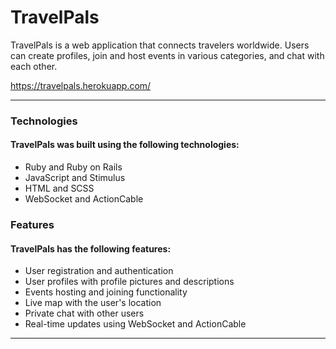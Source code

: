 # TravelPals

TravelPals is a web application that connects travelers worldwide. Users can create profiles, join and host events in various categories, and chat with each other.

https://travelpals.herokuapp.com/

---

### Technologies

#### TravelPals was built using the following technologies:

* Ruby and Ruby on Rails
* JavaScript and Stimulus
* HTML and SCSS
* WebSocket and ActionCable

### Features

#### TravelPals has the following features:

* User registration and authentication
* User profiles with profile pictures and descriptions
* Events hosting and joining functionality
* Live map with the user's location
* Private chat with other users
* Real-time updates using WebSocket and ActionCable

---
